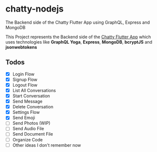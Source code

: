 # chatty-nodejs
 The Backend side of the Chatty Flutter App using GraphQL, Express and MongoDB


This Project represents the Backend side of the [Chatty Flutter App](http://github.com/echonox/chatty-flutter) which uses technologies like **GraphQL Yoga**, **Express**, **MongoDB**, **bcryptJS** and **jsonwebtokens**

## Todos
* [x] Login Flow
* [x] Signup Flow
* [x] Logout Flow
* [x] List All Conversations
* [x] Start Conversation
* [x] Send Message
* [x] Delete Conversation
* [x] Settings Flow
* [x] Send Emoji
* [ ] Send Photos (WIP)
* [ ] Send Audio File
* [ ] Send Document File
* [ ] Organize Code
* [ ] Other ideas I don't remember now